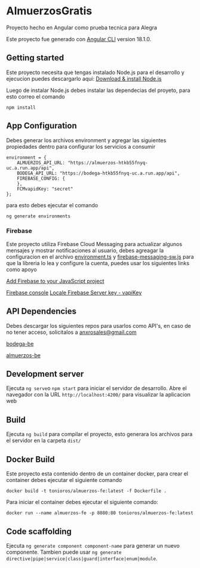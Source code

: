 # AlmuerzosGratis

Proyecto hecho en Angular como prueba tecnica para Alegra

Este proyecto fue generado con [Angular CLI](https://github.com/angular/angular-cli) version 18.1.0.

## Getting started

Este proyecto necesita que tengas instalado Node.js para el desarrollo y ejecucion puedes descargarlo aqui: [Download & install Node.js](https://nodejs.org/en/download/package-manager)

Luego de instalar Node.js debes instalar las dependecias del proyeto, para esto correo el comando

`npm install`

## App Configuration

Debes generar los archivos environment y agregar las siguientes propiedades dentro para configurar los
servicios a consumir

```
environment = {
    ALMUERZOS_API_URL: "https://almuerzos-htkb55fnyq-uc.a.run.app/api",
    BODEGA_API_URL: "https://bodega-htkb55fnyq-uc.a.run.app/api",
    FIREBASE_CONFIG: {
    },
    FCMvapidKey: "secret"
};
```

para esto debes ejecutar el comando

`ng generate environments`

### Firebase

Este proyecto utiliza Firebase Cloud Messaging para actualizar algunos mensajes y mostrar notificaciones al usuario, debes agreagar
la configuracion en el archivo [environment.ts](src%2Fenvironments%2Fenvironment.ts) y [firebase-messaging-sw.js](public%2Ffirebase-messaging-sw.js) para que la libreria
lo lea y configure la cuenta, puedes usar los siguientes links como apoyo

[Add Firebase to your JavaScript project](https://firebase.google.com/docs/web/setup)

[Firebase console](https://firebase.google.com/?utm_source=google&utm_medium=cpc&utm_campaign=latam-LATAM-all-es-dr-SKWS-all-all-trial-b-dr-1707800-LUAC0020239&utm_content=text-ad-none-any-DEV_c-CRE_654758081663-ADGP_Hybrid%20%7C%20SKWS%20-%20BRO%20%7C%20Txt_Compute-Firebase-KWID_43700076085058368-kwd-308670941208&utm_term=KW_firebase-ST_Firebase&gad_source=1&gclid=CjwKCAjwtNi0BhA1EiwAWZaANEWnGCFDLED8sj3cIu_k72sW3__Y0GLR4hucFXWsYXjVXQEFljK_QBoC7RMQAvD_BwE&gclsrc=aw.ds)
[Locale Firebase Server key - vapiKey](https://docs.appmachine.com/app-details/firebase/locate-firebase-server-key)

## API Dependencies

Debes descargar los siguientes repos para usarlos como API's, en caso de no tener acceso, solicitalos a anxrosales@gmail.com

[bodega-be](https://github.com/tonioros/bodega-be)

[almuerzos-be](https://github.com/tonioros/almuerzos-be)


## Development server

Ejecuta `ng serve`o `npm start` para iniciar el servidor de desarrollo. Abre el navegador con la URL `http://localhost:4200/` para visualizar la aplicacion web

## Build

Ejecuta `ng build` para compilar el proyecto, esto generara los archivos para el servidor en la carpeta `dist/`

## Docker Build

Este proyecto esta contenido dentro de un container docker, para crear el container debes ejecutar el siguiente comando

`docker build -t tonioros/almuerzos-fe:latest -f Dockerfile .`

Para iniciar el container debes ejecutar el siguiente comando:

`docker run --name almuerzos-fe -p 8080:80 tonioros/almuerzos-fe:latest`

## Code scaffolding

Ejecuta `ng generate component component-name` para generar un nuevo componente. Tambien puede usar `ng generate directive|pipe|service|class|guard|interface|enum|module`.

